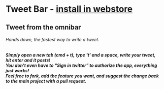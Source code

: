 # Tweet Bar - <a href="https://chrome.google.com/webstore/detail/tweet-bar/pmhffbojijocplkhhgpdfipnmpblohel">install in webstore</a>

## Tweet from the omnibar

<h6><em>Hands down, the fastest way to write a tweet.</em></h6>

<h5>
Simply open a new tab (cmd + t), type 't' and a space, write your tweet, hit enter and it posts!<br>
You don't even have to "Sign in twitter" to authorize the app, everything just works!<br>
Feel free to fork, add the feature you want, and suggest the change back to the main project with a pull request.<br>
</h5>